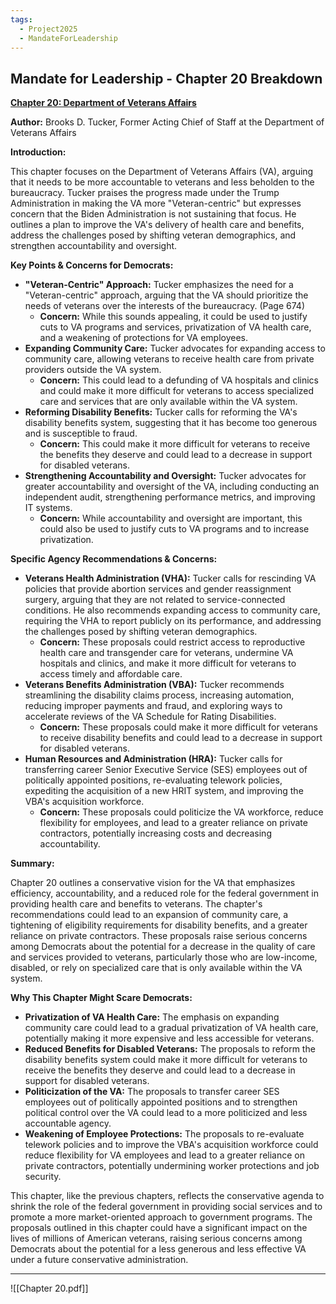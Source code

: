 ```yaml
---
tags:
  - Project2025
  - MandateForLeadership
---
```

## Mandate for Leadership - Chapter 20 Breakdown

**[Chapter 20: Department of Veterans Affairs](../../Documents/Project_2025_Chapters/Chapter_20.pdf)**

**Author:** Brooks D. Tucker, Former Acting Chief of Staff at the Department of Veterans Affairs

**Introduction:**

This chapter focuses on the Department of Veterans Affairs (VA), arguing that it needs to be more accountable to veterans and less beholden to the bureaucracy. Tucker praises the progress made under the Trump Administration in making the VA more "Veteran-centric" but expresses concern that the Biden Administration is not sustaining that focus. He outlines a plan to improve the VA's delivery of health care and benefits, address the challenges posed by shifting veteran demographics, and strengthen accountability and oversight.

**Key Points & Concerns for Democrats:**

* **"Veteran-Centric" Approach:** Tucker emphasizes the need for a "Veteran-centric" approach, arguing that the VA should prioritize the needs of veterans over the interests of the bureaucracy. (Page 674)
    * **Concern:** While this sounds appealing, it could be used to justify cuts to VA programs and services, privatization of VA health care, and a weakening of protections for VA employees.
* **Expanding Community Care:** Tucker advocates for expanding access to community care, allowing veterans to receive health care from private providers outside the VA system.
    * **Concern:** This could lead to a defunding of VA hospitals and clinics and could make it more difficult for veterans to access specialized care and services that are only available within the VA system.
* **Reforming Disability Benefits:** Tucker calls for reforming the VA's disability benefits system, suggesting that it has become too generous and is susceptible to fraud.
    * **Concern:** This could make it more difficult for veterans to receive the benefits they deserve and could lead to a decrease in support for disabled veterans.
* **Strengthening Accountability and Oversight:** Tucker advocates for greater accountability and oversight of the VA, including conducting an independent audit, strengthening performance metrics, and improving IT systems.
    * **Concern:** While accountability and oversight are important, this could also be used to justify cuts to VA programs and to increase privatization.

**Specific Agency Recommendations & Concerns:**

* **Veterans Health Administration (VHA):** Tucker calls for rescinding VA policies that provide abortion services and gender reassignment surgery, arguing that they are not related to service-connected conditions. He also recommends expanding access to community care, requiring the VHA to report publicly on its performance, and addressing the challenges posed by shifting veteran demographics.
    * **Concern:** These proposals could restrict access to reproductive health care and transgender care for veterans, undermine VA hospitals and clinics, and make it more difficult for veterans to access timely and affordable care.
* **Veterans Benefits Administration (VBA):** Tucker recommends streamlining the disability claims process, increasing automation, reducing improper payments and fraud, and exploring ways to accelerate reviews of the VA Schedule for Rating Disabilities.
    * **Concern:** These proposals could make it more difficult for veterans to receive disability benefits and could lead to a decrease in support for disabled veterans.
* **Human Resources and Administration (HRA):** Tucker calls for transferring career Senior Executive Service (SES) employees out of politically appointed positions, re-evaluating telework policies, expediting the acquisition of a new HRIT system, and improving the VBA's acquisition workforce.
    * **Concern:** These proposals could politicize the VA workforce, reduce flexibility for employees, and lead to a greater reliance on private contractors, potentially increasing costs and decreasing accountability.

**Summary:**

Chapter 20 outlines a conservative vision for the VA that emphasizes efficiency, accountability, and a reduced role for the federal government in providing health care and benefits to veterans. The chapter's recommendations could lead to an expansion of community care, a tightening of eligibility requirements for disability benefits, and a greater reliance on private contractors. These proposals raise serious concerns among Democrats about the potential for a decrease in the quality of care and services provided to veterans, particularly those who are low-income, disabled, or rely on specialized care that is only available within the VA system.

**Why This Chapter Might Scare Democrats:**

* **Privatization of VA Health Care:** The emphasis on expanding community care could lead to a gradual privatization of VA health care, potentially making it more expensive and less accessible for veterans.
* **Reduced Benefits for Disabled Veterans:** The proposals to reform the disability benefits system could make it more difficult for veterans to receive the benefits they deserve and could lead to a decrease in support for disabled veterans.
* **Politicization of the VA:** The proposals to transfer career SES employees out of politically appointed positions and to strengthen political control over the VA could lead to a more politicized and less accountable agency.
* **Weakening of Employee Protections:** The proposals to re-evaluate telework policies and to improve the VBA's acquisition workforce could reduce flexibility for VA employees and lead to a greater reliance on private contractors, potentially undermining worker protections and job security.

This chapter, like the previous chapters, reflects the conservative agenda to shrink the role of the federal government in providing social services and to promote a more market-oriented approach to government programs. The proposals outlined in this chapter could have a significant impact on the lives of millions of American veterans, raising serious concerns among Democrats about the potential for a less generous and less effective VA under a future conservative administration. 

----

![[Chapter 20.pdf]]